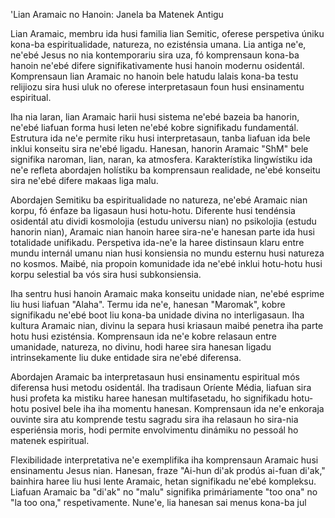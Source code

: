 'Lian Aramaic no Hanoin: Janela ba Matenek Antigu

Lian Aramaic, membru ida husi familia lian Semitic, oferese perspetiva úniku kona-ba espiritualidade, natureza, no ezisténsia umana. Lia antiga ne'e, ne'ebé Jesus no nia kontemporariu sira uza, fó komprensaun kona-ba hanoin ne'ebé difere signifikativamente husi hanoin modernu osidentál. Komprensaun lian Aramaic no hanoin bele hatudu lalais kona-ba testu relijiozu sira husi uluk no oferese interpretasaun foun husi ensinamentu espiritual.

Iha nia laran, lian Aramaic harii husi sistema ne'ebé bazeia ba hanorin, ne'ebé liafuan forma husi leten ne'ebé kobre signifikadu fundamentál. Estrutura ida ne'e permite riku husi interpretasaun, tanba liafuan ida bele inklui konseitu sira ne'ebé ligadu. Hanesan, hanorin Aramaic "ShM" bele signifika naroman, lian, naran, ka atmosfera. Karakterístika lingwístiku ida ne'e refleta abordajen holístiku ba komprensaun realidade, ne'ebé konseitu sira ne'ebé difere makaas liga malu.

Abordajen Semitiku ba espiritualidade no natureza, ne'ebé Aramaic nian korpu, fó énfaze ba ligasaun husi hotu-hotu. Diferente husi tendénsia osidentál atu dividi kosmolojia (estudu universu nian) no psikolojia (estudu hanorin nian), Aramaic nian hanoin haree sira-ne'e hanesan parte ida husi totalidade unifikadu. Perspetiva ida-ne'e la haree distinsaun klaru entre mundu internál umanu nian husi konsiensia no mundu esternu husi natureza no kosmos. Maibé, nia propoin komunidade ida ne'ebé inklui hotu-hotu husi korpu selestial ba vós sira husi subkonsiensia.

Iha sentru husi hanoin Aramaic maka konseitu unidade nian, ne'ebé esprime liu husi liafuan "Alaha". Termu ida ne'e, hanesan "Maromak", kobre signifikadu ne'ebé boot liu kona-ba unidade divina no interligasaun. Iha kultura Aramaic nian, divinu la separa husi kriasaun maibé penetra iha parte hotu husi ezisténsia. Komprensaun ida ne'e kobre relasaun entre umanidade, natureza, no divinu, hodi haree sira hanesan ligadu intrinsekamente liu duke entidade sira ne'ebé diferensa.

Abordajen Aramaic ba interpretasaun husi ensinamentu espiritual mós diferensa husi metodu osidentál. Iha tradisaun Oríente Média, liafuan sira husi profeta ka mistiku haree hanesan multifasetadu, ho signifikadu hotu-hotu posivel bele iha iha momentu hanesan. Komprensaun ida ne'e enkoraja ouvinte sira atu komprende testu sagradu sira iha relasaun ho sira-nia esperiénsia moris, hodi permite envolvimentu dinámiku no pessoál ho matenek espiritual.

Flexibilidade interpretativa ne'e exemplifika iha komprensaun Aramaic husi ensinamentu Jesus nian. Hanesan, fraze "Ai-hun di'ak prodús ai-fuan di'ak," bainhira haree liu husi lente Aramaic, hetan signifikadu ne'ebé kompleksu. Liafuan Aramaic ba "di'ak" no "malu" signifika primáriamente "too ona" no "la too ona," respetivamente. Nune'e, lia hanesan sai menus kona-ba jul